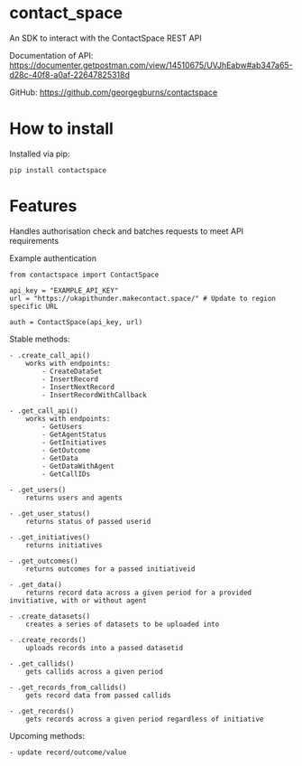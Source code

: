 # contact_space

An SDK to interact with the ContactSpace REST API

Documentation of API: https://documenter.getpostman.com/view/14510675/UVJhEabw#ab347a65-d28c-40f8-a0af-22647825318d 

GitHub: https://github.com/georgegburns/contactspace 

# How to install

Installed via pip:

    pip install contactspace


# Features
Handles authorisation check and batches requests to meet API requirements

Example authentication

    from contactspace import ContactSpace
    
    api_key = "EXAMPLE_API_KEY"
    url = "https://ukapithunder.makecontact.space/" # Update to region specific URL
    
    auth = ContactSpace(api_key, url)

Stable methods:

    - .create_call_api() 
        works with endpoints:
            - CreateDataSet
            - InsertRecord
            - InsertNextRecord
            - InsertRecordWithCallback

    - .get_call_api()
        works with endpoints:
            - GetUsers
            - GetAgentStatus
            - GetInitiatives
            - GetOutcome
            - GetData
            - GetDataWithAgent
            - GetCallIDs

    - .get_users()
        returns users and agents

    - .get_user_status()
        returns status of passed userid

    - .get_initiatives()
        returns initiatives

    - .get_outcomes()
        returns outcomes for a passed initiativeid

    - .get_data()
        returns record data across a given period for a provided invitiative, with or without agent

    - .create_datasets()
        creates a series of datasets to be uploaded into

    - .create_records()
        uploads records into a passed datasetid

    - .get_callids()
        gets callids across a given period

    - .get_records_from_callids()
        gets record data from passed callids

    - .get_records()
        gets records across a given period regardless of initiative
    

Upcoming methods:

    - update record/outcome/value

